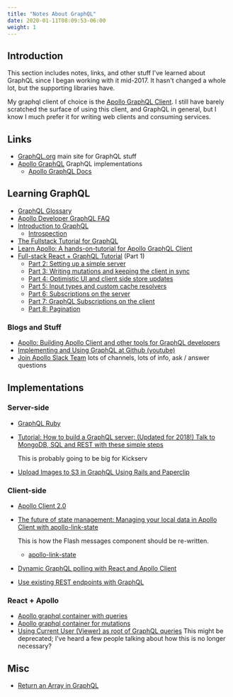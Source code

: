 ```yaml
---
title: "Notes About GraphQL"
date: 2020-01-11T08:09:53-06:00
weight: 1
---
```


## Introduction ##

This section includes notes, links, and other stuff I've learned about GraphQL since I began working with it mid-2017. It hasn't changed a whole lot, but the supporting libraries have.

My graphql client of choice is the [Apollo GraphQL Client](https://www.apollographql.com/). I still have barely scratched the surface of using this client, and GraphQL in general, but I know I much prefer it for writing web clients and consuming services.

## Links

* [GraphQL.org](http://graphql.org/) main site for GraphQL stuff
* [Apollo GraphQL](https://www.apollographql.com/) GraphQL implementations
  * [Apollo GraphQL Docs](https://www.apollographql.com/docs/)

## Learning GraphQL

* [GraphQL Glossary](https://www.apollographql.com/docs/resources/graphql-glossary.html)
* [Apollo Developer GraphQL FAQ](https://www.apollographql.com/docs/resources/faq.html)
* [Introduction to GraphQL](http://graphql.org/learn/)
  * [Introspection](http://graphql.org/learn/introspection/)
* [The Fullstack Tutorial for GraphQL](https://www.howtographql.com/)
* [Learn Apollo: A hands-on-tutorial for Apollo GraphQL Client](https://www.learnapollo.com/)
* [Full-stack React + GraphQL Tutorial](https://dev-blog.apollodata.com/full-stack-react-graphql-tutorial-582ac8d24e3b) \(Part 1\)
  * [Part 2: Setting up a simple server](https://medium.com/p/react-graphql-tutorial-part-2-server-99d0528c7928)
  * [Part 3: Writing mutations and keeping the client in sync](https://dev-blog.apollodata.com/react-graphql-tutorial-mutations-764d7ec23c15)
  * [Part 4: Optimistic UI and client side store updates](https://dev-blog.apollodata.com/tutorial-graphql-mutations-optimistic-ui-and-store-updates-f7b6b66bf0e2)
  * [Part 5: Input types and custom cache resolvers](https://medium.com/p/tutorial-graphql-input-types-and-client-caching-f11fa0421cfd)
  * [Part 6: Subscriptions on the server](https://dev-blog.apollodata.com/tutorial-graphql-subscriptions-server-side-e51c32dc2951)
  * [Part 7: GraphQL Subscriptions on the client](https://dev-blog.apollodata.com/tutorial-graphql-subscriptions-client-side-40e185e4be76)
  * [Part 8: Pagination](https://dev-blog.apollodata.com/tutorial-pagination-d1c3b3ee2823)

### Blogs and Stuff

* [Apollo: Building Apollo Client and other tools for GraphQL developers](https://dev-blog.apollodata.com/full-stack-react-graphql-tutorial-582ac8d24e3b)
* [Implementing and Using GraphQL at Github \(youtube\)](https://youtu.be/wPPFhcqGcvk)
* [Join Apollo Slack Team](https://www.apollographql.com/support/#slack) lots of channels, lots of info, ask / answer questions

## Implementations

### Server-side

* [GraphQL Ruby](http://graphql-ruby.org/)
* [Tutorial: How to build a GraphQL server: \(Updated for 2018!\) Talk to MongoDB, SQL and REST with these simple steps](https://dev-blog.apollodata.com/tutorial-building-a-graphql-server-cddaa023c035)

  This is probably going to be big for Kickserv

* [Upload Images to S3 in GraphQL Using Rails and Paperclip](http://graphqlme.com/2017/09/16/upload-images-to-s3-in-graphql-using-rails-and-paperclip/)

### Client-side

* [Apollo Client 2.0](https://dev-blog.apollodata.com/apollo-client-2-0-5c8d0affcec7)
* [The future of state management: Managing your local data in Apollo Client with apollo-link-state](https://dev-blog.apollodata.com/the-future-of-state-management-dd410864cae2)

  This is how the Flash messages component should be re-written.

  * [apollo-link-state](https://www.apollographql.com/docs/link/links/state.html)

* [Dynamic GraphQL polling with React and Apollo Client](https://dev-blog.apollodata.com/dynamic-graphql-polling-with-react-and-apollo-client-fb36e390d250)
* [Use existing REST endpoints with GraphQL](https://github.com/apollographql/apollo-link-rest)

### React + Apollo

* [Apollo graphql container with queries](https://tamouse.github.io/swaac/webdev/2017/09/19/apollo-graphql-container-with-queries/)
* [Apollo graphql container for mutations](https://tamouse.github.io/swaac/webdev/2017/09/19/apollo-graphql-container-for-mutations/)
* [Using Current User \(Viewer\) as root of GraphQL queries](https://tamouse.github.io/swaac/webdev/2017/09/19/using-current-user-viewer-as-root-of-graphql-queries/) This might be deprecated; I've heard a few people talking about how this is no longer necessary?

## Misc

* [Return an Array in GraphQL](https://jaketrent.com/post/return-array-graphql/)


